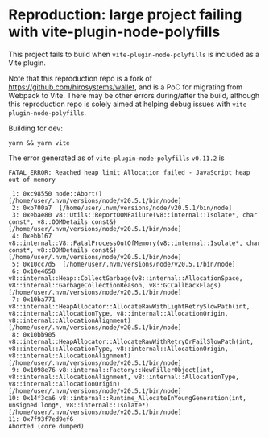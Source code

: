 # Reproduction: large project failing with vite-plugin-node-polyfills

This project fails to build when `vite-plugin-node-polyfills` is included as a Vite plugin.

Note that this reproduction repo is a fork of https://github.com/hirosystems/wallet, and is a PoC for migrating from Webpack to Vite. There may be other errors during/after the build, although this reproduction repo is solely aimed at helping debug issues with `vite-plugin-node-polyfills`.

Building for dev:

```
yarn && yarn vite
```

The error generated as of `vite-plugin-node-polyfills` `v0.11.2` is

```
FATAL ERROR: Reached heap limit Allocation failed - JavaScript heap out of memory

 1: 0xc98550 node::Abort() [/home/user/.nvm/versions/node/v20.5.1/bin/node]
 2: 0xb700a7  [/home/user/.nvm/versions/node/v20.5.1/bin/node]
 3: 0xebae80 v8::Utils::ReportOOMFailure(v8::internal::Isolate*, char const*, v8::OOMDetails const&) [/home/user/.nvm/versions/node/v20.5.1/bin/node]
 4: 0xebb167 v8::internal::V8::FatalProcessOutOfMemory(v8::internal::Isolate*, char const*, v8::OOMDetails const&) [/home/user/.nvm/versions/node/v20.5.1/bin/node]
 5: 0x10cc7d5  [/home/user/.nvm/versions/node/v20.5.1/bin/node]
 6: 0x10e4658 v8::internal::Heap::CollectGarbage(v8::internal::AllocationSpace, v8::internal::GarbageCollectionReason, v8::GCCallbackFlags) [/home/user/.nvm/versions/node/v20.5.1/bin/node]
 7: 0x10ba771 v8::internal::HeapAllocator::AllocateRawWithLightRetrySlowPath(int, v8::internal::AllocationType, v8::internal::AllocationOrigin, v8::internal::AllocationAlignment) [/home/user/.nvm/versions/node/v20.5.1/bin/node]
 8: 0x10bb905 v8::internal::HeapAllocator::AllocateRawWithRetryOrFailSlowPath(int, v8::internal::AllocationType, v8::internal::AllocationOrigin, v8::internal::AllocationAlignment) [/home/user/.nvm/versions/node/v20.5.1/bin/node]
 9: 0x1098e76 v8::internal::Factory::NewFillerObject(int, v8::internal::AllocationAlignment, v8::internal::AllocationType, v8::internal::AllocationOrigin) [/home/user/.nvm/versions/node/v20.5.1/bin/node]
10: 0x14f3ca6 v8::internal::Runtime_AllocateInYoungGeneration(int, unsigned long*, v8::internal::Isolate*) [/home/user/.nvm/versions/node/v20.5.1/bin/node]
11: 0x7f93f7ed9ef6
Aborted (core dumped)
```
